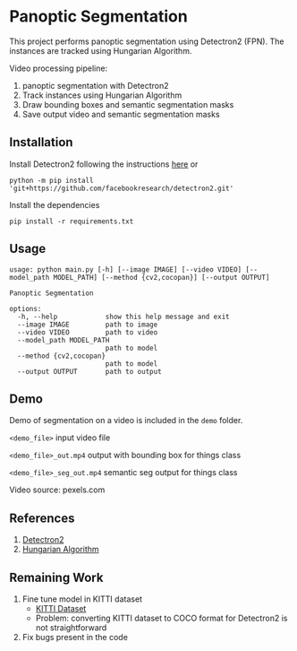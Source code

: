 # Panoptic Segmentation

This project performs panoptic segmentation using Detectron2 (FPN). The instances are tracked using Hungarian Algorithm. 

Video processing pipeline:
1. panoptic segmentation with Detectron2 
2. Track instances using Hungarian Algorithm
3. Draw bounding boxes and semantic segmentation masks
4. Save output video and semantic segmentation masks

## Installation

Install Detectron2 following the instructions [here](https://detectron2.readthedocs.io/en/latest/tutorials/install.html)
or
```commandline
python -m pip install 'git+https://github.com/facebookresearch/detectron2.git'
```

Install the dependencies
```commandline
pip install -r requirements.txt
```

## Usage

```
usage: python main.py [-h] [--image IMAGE] [--video VIDEO] [--model_path MODEL_PATH] [--method {cv2,cocopan}] [--output OUTPUT]

Panoptic Segmentation

options:
  -h, --help            show this help message and exit
  --image IMAGE         path to image
  --video VIDEO         path to video
  --model_path MODEL_PATH
                        path to model
  --method {cv2,cocopan}
                        path to model
  --output OUTPUT       path to output

```

## Demo
Demo of segmentation on a video is included in the `demo` folder. 

`<demo_file>` input video file 

`<demo_file>_out.mp4` output with bounding box for things class

`<demo_file>_seg_out.mp4` semantic seg output for things class

Video source: pexels.com


## References
1. [Detectron2](https://detectron2.readthedocs.io/en/latest/index.html)
2. [Hungarian Algorithm](https://en.wikipedia.org/wiki/Hungarian_algorithm)

## Remaining Work
1. Fine tune model in KITTI dataset
    - [KITTI Dataset](http://www.cvlibs.net/datasets/kitti/eval_semseg.php?benchmark=semantics2015)
    - Problem: converting KITTI dataset to COCO format for Detectron2 is not straightforward
2. Fix bugs present in the code